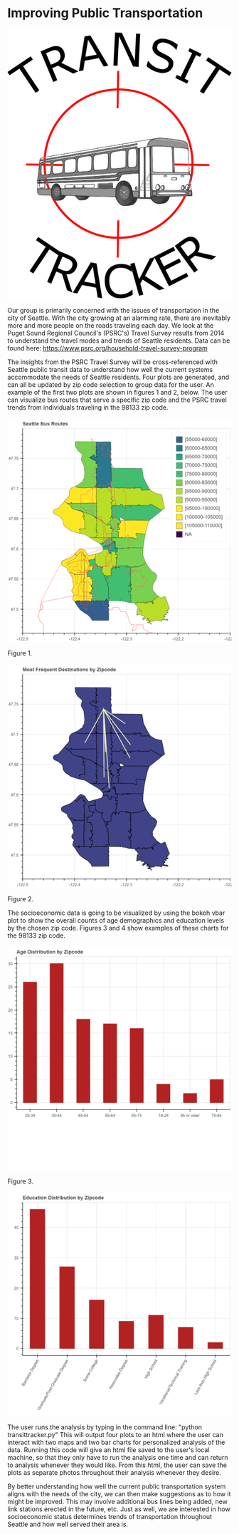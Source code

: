 # Improving Public Transportation
![Transit Trackers Logo](/Images/transittrackers.png)


Our group is primarily concerned with the issues of transportation in the city
of Seattle. With the city growing at an alarming rate, there are inevitably
more and more people on the roads traveling each day. We look at the Puget
Sound Regional Council's (PSRC's) Travel Survey results from 2014 to understand the
travel modes and trends of Seattle residents. Data can be found here:
https://www.psrc.org/household-travel-survey-program

The insights from the PSRC Travel Survey will be cross-referenced with Seattle
public transit data to understand how well the current systems accommodate the
needs of Seattle residents. Four plots are generated, and can all be updated
by zip code selection to group data for the user. An example of the first two
plots are shown in figures 1 and 2, below. The user can visualize bus routes
that serve a specific zip code and the PSRC travel trends from individuals
traveling in the 98133 zip code.

![Bus Routes](/Images/routes.png)

Figure 1.

![PSRC Trends](/Images/trends.png)

Figure 2.

The socioeconomic data is going to be visualized by using the bokeh vbar plot
to show the overall counts of age demographics and education levels by the
chosen zip code. Figures 3 and 4 show examples of these charts for the 98133
zip code.

![Age Plot](/Images/age.png)

Figure 3.

![Edu Plot](/Images/edu.png)

The user runs the analysis by typing in the command line:
"python transittracker.py"
This will output four plots to an html where the user can interact with two
maps and two bar charts for personalized analysis of the data. Running this
code will give an html file saved to the user's local machine, so that they
only have to run the analysis one time and can return to analysis whenever
they would like. From this html, the user can save the plots as separate photos
throughout their analysis whenever they desire.

By better understanding how well the current public transportation system
aligns with the needs of the city, we can then make suggestions as to how it
might be improved. This may involve additional bus lines being added, new
link stations erected in the future, etc. Just as well, we are interested in
how socioeconomic status determines trends of transportation throughout Seattle
and how well served their area is.
